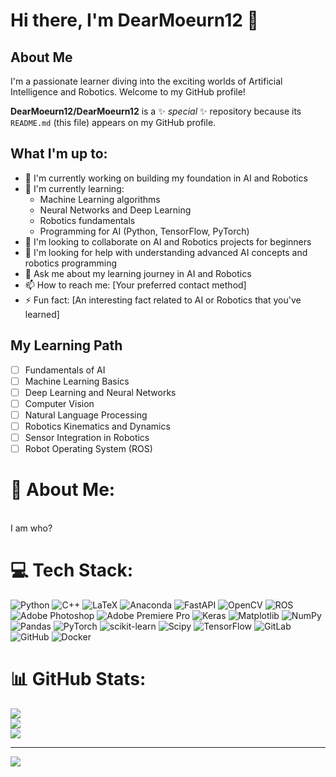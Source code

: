 # Hi there, I'm DearMoeurn12 👋

## About Me
I'm a passionate learner diving into the exciting worlds of Artificial Intelligence and Robotics. Welcome to my GitHub profile!

**DearMoeurn12/DearMoeurn12** is a ✨ *special* ✨ repository because its `README.md` (this file) appears on my GitHub profile.

## What I'm up to:

- 🔭 I'm currently working on building my foundation in AI and Robotics
- 🌱 I'm currently learning:
  - Machine Learning algorithms
  - Neural Networks and Deep Learning
  - Robotics fundamentals
  - Programming for AI (Python, TensorFlow, PyTorch)
- 👯 I'm looking to collaborate on AI and Robotics projects for beginners
- 🤔 I'm looking for help with understanding advanced AI concepts and robotics programming
- 💬 Ask me about my learning journey in AI and Robotics
- 📫 How to reach me: [Your preferred contact method]
- ⚡ Fun fact: [An interesting fact related to AI or Robotics that you've learned]

## My Learning Path
- [ ] Fundamentals of AI
- [ ] Machine Learning Basics
- [ ] Deep Learning and Neural Networks
- [ ] Computer Vision
- [ ] Natural Language Processing
- [ ] Robotics Kinematics and Dynamics
- [ ] Sensor Integration in Robotics
- [ ] Robot Operating System (ROS)

# 💫 About Me:
<br>I am who?<br>


# 💻 Tech Stack:
![Python](https://img.shields.io/badge/python-3670A0?style=for-the-badge&logo=python&logoColor=ffdd54) ![C++](https://img.shields.io/badge/c++-%2300599C.svg?style=for-the-badge&logo=c%2B%2B&logoColor=white) ![LaTeX](https://img.shields.io/badge/latex-%23008080.svg?style=for-the-badge&logo=latex&logoColor=white) ![Anaconda](https://img.shields.io/badge/Anaconda-%2344A833.svg?style=for-the-badge&logo=anaconda&logoColor=white) ![FastAPI](https://img.shields.io/badge/FastAPI-005571?style=for-the-badge&logo=fastapi) ![OpenCV](https://img.shields.io/badge/opencv-%23white.svg?style=for-the-badge&logo=opencv&logoColor=white) ![ROS](https://img.shields.io/badge/ros-%230A0FF9.svg?style=for-the-badge&logo=ros&logoColor=white) ![Adobe Photoshop](https://img.shields.io/badge/adobe%20photoshop-%2331A8FF.svg?style=for-the-badge&logo=adobe%20photoshop&logoColor=white) ![Adobe Premiere Pro](https://img.shields.io/badge/Adobe%20Premiere%20Pro-9999FF.svg?style=for-the-badge&logo=Adobe%20Premiere%20Pro&logoColor=white) ![Keras](https://img.shields.io/badge/Keras-%23D00000.svg?style=for-the-badge&logo=Keras&logoColor=white) ![Matplotlib](https://img.shields.io/badge/Matplotlib-%23ffffff.svg?style=for-the-badge&logo=Matplotlib&logoColor=black) ![NumPy](https://img.shields.io/badge/numpy-%23013243.svg?style=for-the-badge&logo=numpy&logoColor=white) ![Pandas](https://img.shields.io/badge/pandas-%23150458.svg?style=for-the-badge&logo=pandas&logoColor=white) ![PyTorch](https://img.shields.io/badge/PyTorch-%23EE4C2C.svg?style=for-the-badge&logo=PyTorch&logoColor=white) ![scikit-learn](https://img.shields.io/badge/scikit--learn-%23F7931E.svg?style=for-the-badge&logo=scikit-learn&logoColor=white) ![Scipy](https://img.shields.io/badge/SciPy-%230C55A5.svg?style=for-the-badge&logo=scipy&logoColor=%white) ![TensorFlow](https://img.shields.io/badge/TensorFlow-%23FF6F00.svg?style=for-the-badge&logo=TensorFlow&logoColor=white) ![GitLab](https://img.shields.io/badge/gitlab-%23181717.svg?style=for-the-badge&logo=gitlab&logoColor=white) ![GitHub](https://img.shields.io/badge/github-%23121011.svg?style=for-the-badge&logo=github&logoColor=white) ![Docker](https://img.shields.io/badge/docker-%230db7ed.svg?style=for-the-badge&logo=docker&logoColor=white)
# 📊 GitHub Stats:
![](https://github-readme-stats.vercel.app/api?username=DearMoeurn12&theme=dark&hide_border=false&include_all_commits=false&count_private=false)<br/>
![](https://github-readme-streak-stats.herokuapp.com/?user=DearMoeurn12&theme=dark&hide_border=false)<br/>
![](https://github-readme-stats.vercel.app/api/top-langs/?username=DearMoeurn12&theme=dark&hide_border=false&include_all_commits=false&count_private=false&layout=compact)

---
[![](https://visitcount.itsvg.in/api?id=DearMoeurn12&icon=0&color=0)](https://visitcount.itsvg.in)

<!-- Proudly created with GPRM ( https://gprm.itsvg.in ) -->
